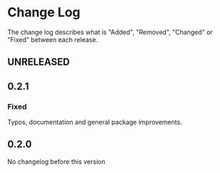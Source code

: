 # Change Log

The change log describes what is "Added", "Removed", "Changed" or "Fixed" between each release. 

## UNRELEASED
## 0.2.1

### Fixed

Typos, documentation and general package improvements.

## 0.2.0

No changelog before this version
